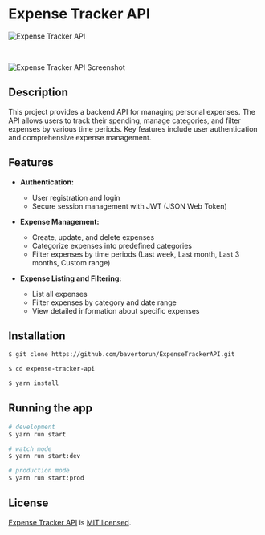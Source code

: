# Expense Tracker API
<p>
<img src="https://assets.roadmap.sh/guest/expense-tracker-api-m72p5.png" alt="Expense Tracker API" />
</p>
<br>
<p>
<img src="https://i.hizliresim.com/hj6xtbu.png" alt="Expense Tracker API Screenshot" />
</p>

## Description

This project provides a backend API for managing personal expenses. The API allows users to track their spending, manage categories, and filter expenses by various time periods. Key features include user authentication and comprehensive expense management.

## Features

- **Authentication:**
  - User registration and login
  - Secure session management with JWT (JSON Web Token)

- **Expense Management:**
  - Create, update, and delete expenses
  - Categorize expenses into predefined categories
  - Filter expenses by time periods (Last week, Last month, Last 3 months, Custom range)

- **Expense Listing and Filtering:**
  - List all expenses
  - Filter expenses by category and date range
  - View detailed information about specific expenses

## Installation

```bash
$ git clone https://github.com/bavertorun/ExpenseTrackerAPI.git
```

```bash
$ cd expense-tracker-api
```

```bash
$ yarn install
```

## Running the app

```bash
# development
$ yarn run start

# watch mode
$ yarn run start:dev

# production mode
$ yarn run start:prod
```
## License

[Expense Tracker API](https://github.com/bavertorun/ExpenseTrackerAPI) is [MIT licensed](LICENSE).